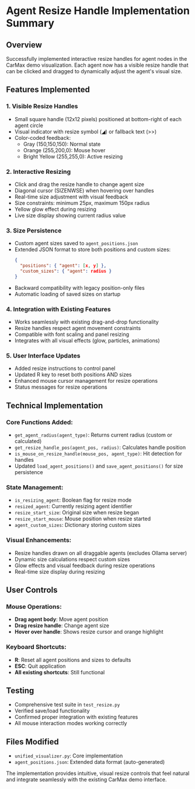 # Agent Resize Handle Implementation Summary

## Overview
Successfully implemented interactive resize handles for agent nodes in the CarMax demo visualization. Each agent now has a visible resize handle that can be clicked and dragged to dynamically adjust the agent's visual size.

## Features Implemented

### 1. **Visible Resize Handles**
- Small square handle (12x12 pixels) positioned at bottom-right of each agent circle
- Visual indicator with resize symbol (◢) or fallback text (>>)
- Color-coded feedback:
  - Gray (150,150,150): Normal state
  - Orange (255,200,0): Mouse hover
  - Bright Yellow (255,255,0): Active resizing

### 2. **Interactive Resizing**
- Click and drag the resize handle to change agent size
- Diagonal cursor (SIZENWSE) when hovering over handles
- Real-time size adjustment with visual feedback
- Size constraints: minimum 25px, maximum 150px radius
- Yellow glow effect during resizing
- Live size display showing current radius value

### 3. **Size Persistence**
- Custom agent sizes saved to `agent_positions.json`
- Extended JSON format to store both positions and custom sizes:
  ```json
  {
    "positions": { "agent": [x, y] },
    "custom_sizes": { "agent": radius }
  }
  ```
- Backward compatibility with legacy position-only files
- Automatic loading of saved sizes on startup

### 4. **Integration with Existing Features**
- Works seamlessly with existing drag-and-drop functionality
- Resize handles respect agent movement constraints
- Compatible with font scaling and panel resizing
- Integrates with all visual effects (glow, particles, animations)

### 5. **User Interface Updates**
- Added resize instructions to control panel
- Updated R key to reset both positions AND sizes
- Enhanced mouse cursor management for resize operations
- Status messages for resize operations

## Technical Implementation

### Core Functions Added:
- `get_agent_radius(agent_type)`: Returns current radius (custom or calculated)
- `get_resize_handle_pos(agent_pos, radius)`: Calculates handle position
- `is_mouse_on_resize_handle(mouse_pos, agent_type)`: Hit detection for handles
- Updated `load_agent_positions()` and `save_agent_positions()` for size persistence

### State Management:
- `is_resizing_agent`: Boolean flag for resize mode
- `resized_agent`: Currently resizing agent identifier
- `resize_start_size`: Original size when resize began
- `resize_start_mouse`: Mouse position when resize started
- `agent_custom_sizes`: Dictionary storing custom sizes

### Visual Enhancements:
- Resize handles drawn on all draggable agents (excludes Ollama server)
- Dynamic size calculations respect custom sizes
- Glow effects and visual feedback during resize operations
- Real-time size display during resizing

## User Controls

### Mouse Operations:
- **Drag agent body**: Move agent position
- **Drag resize handle**: Change agent size
- **Hover over handle**: Shows resize cursor and orange highlight

### Keyboard Shortcuts:
- **R**: Reset all agent positions and sizes to defaults
- **ESC**: Quit application
- **All existing shortcuts**: Still functional

## Testing
- Comprehensive test suite in `test_resize.py`
- Verified save/load functionality
- Confirmed proper integration with existing features
- All mouse interaction modes working correctly

## Files Modified
- `unified_visualizer.py`: Core implementation
- `agent_positions.json`: Extended data format (auto-generated)

The implementation provides intuitive, visual resize controls that feel natural and integrate seamlessly with the existing CarMax demo interface.
